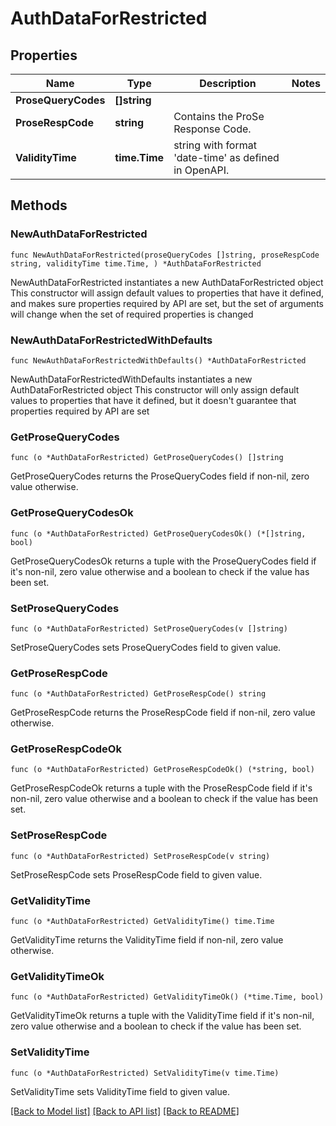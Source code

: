 # AuthDataForRestricted

## Properties

Name | Type | Description | Notes
------------ | ------------- | ------------- | -------------
**ProseQueryCodes** | **[]string** |  | 
**ProseRespCode** | **string** | Contains the ProSe Response Code. | 
**ValidityTime** | **time.Time** | string with format &#39;date-time&#39; as defined in OpenAPI. | 

## Methods

### NewAuthDataForRestricted

`func NewAuthDataForRestricted(proseQueryCodes []string, proseRespCode string, validityTime time.Time, ) *AuthDataForRestricted`

NewAuthDataForRestricted instantiates a new AuthDataForRestricted object
This constructor will assign default values to properties that have it defined,
and makes sure properties required by API are set, but the set of arguments
will change when the set of required properties is changed

### NewAuthDataForRestrictedWithDefaults

`func NewAuthDataForRestrictedWithDefaults() *AuthDataForRestricted`

NewAuthDataForRestrictedWithDefaults instantiates a new AuthDataForRestricted object
This constructor will only assign default values to properties that have it defined,
but it doesn't guarantee that properties required by API are set

### GetProseQueryCodes

`func (o *AuthDataForRestricted) GetProseQueryCodes() []string`

GetProseQueryCodes returns the ProseQueryCodes field if non-nil, zero value otherwise.

### GetProseQueryCodesOk

`func (o *AuthDataForRestricted) GetProseQueryCodesOk() (*[]string, bool)`

GetProseQueryCodesOk returns a tuple with the ProseQueryCodes field if it's non-nil, zero value otherwise
and a boolean to check if the value has been set.

### SetProseQueryCodes

`func (o *AuthDataForRestricted) SetProseQueryCodes(v []string)`

SetProseQueryCodes sets ProseQueryCodes field to given value.


### GetProseRespCode

`func (o *AuthDataForRestricted) GetProseRespCode() string`

GetProseRespCode returns the ProseRespCode field if non-nil, zero value otherwise.

### GetProseRespCodeOk

`func (o *AuthDataForRestricted) GetProseRespCodeOk() (*string, bool)`

GetProseRespCodeOk returns a tuple with the ProseRespCode field if it's non-nil, zero value otherwise
and a boolean to check if the value has been set.

### SetProseRespCode

`func (o *AuthDataForRestricted) SetProseRespCode(v string)`

SetProseRespCode sets ProseRespCode field to given value.


### GetValidityTime

`func (o *AuthDataForRestricted) GetValidityTime() time.Time`

GetValidityTime returns the ValidityTime field if non-nil, zero value otherwise.

### GetValidityTimeOk

`func (o *AuthDataForRestricted) GetValidityTimeOk() (*time.Time, bool)`

GetValidityTimeOk returns a tuple with the ValidityTime field if it's non-nil, zero value otherwise
and a boolean to check if the value has been set.

### SetValidityTime

`func (o *AuthDataForRestricted) SetValidityTime(v time.Time)`

SetValidityTime sets ValidityTime field to given value.



[[Back to Model list]](../README.md#documentation-for-models) [[Back to API list]](../README.md#documentation-for-api-endpoints) [[Back to README]](../README.md)


